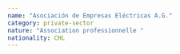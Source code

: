 ```yaml
---
name: "Asociación de Empresas Eléctricas A.G."
category: private-sector
nature: "Association professionnelle "
nationality: CHL
---
```

